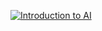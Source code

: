 [![Introduction to AI](https://img.shields.io/badge/Coursera-Introduction%20to%20AI-blue)](https://www.coursera.org/learn/introduction-to-ai)
